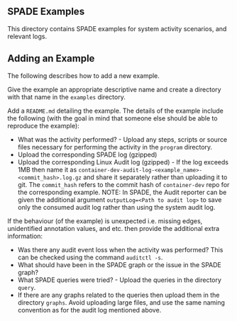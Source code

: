 ## SPADE Examples ##

This directory contains SPADE examples for system activity scenarios, and relevant logs.

## Adding an Example ##

The following describes how to add a new example.

Give the example an appropriate descriptive name and create a directory with that name in the `examples` directory.

Add a `README.md` detailing the example. The details of the example include the following (with the goal in mind that someone else should be able to reproduce the example):

* What was the activity performed? - Upload any steps, scripts or source files necessary for performing the activity in the `program` directory.
* Upload the corresponding SPADE log (gzipped)
* Upload the corresponding Linux Audit log (gzipped) - If the log exceeds 1MB then name it as `container-dev-audit-log-<example_name>-<commit_hash>.log.gz` and share it separately rather than uploading it to git. The `commit_hash` refers to the commit hash of `container-dev` repo for the corresponding example. NOTE: In SPADE, the Audit reporter can be given the additional argument `outputLog=<Path to audit log>` to save only the consumed audit log rather than using the system audit log.

If the behaviour (of the example) is unexpected i.e. missing edges, unidentified annotation values, and etc. then provide the additional extra information:

* Was there any audit event loss when the activity was performed? This can be checked using the command `auditctl -s`.
* What should have been in the SPADE graph or the issue in the SPADE graph?
* What SPADE queries were tried? - Upload the queries in the directory `query`.
* If there are any graphs related to the queries then upload them in the directory `graphs`. Avoid uploading large files, and use the same naming convention as for the audit log mentioned above.
